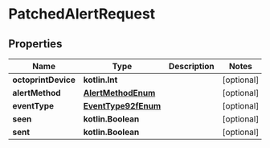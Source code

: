 
# PatchedAlertRequest

## Properties
Name | Type | Description | Notes
------------ | ------------- | ------------- | -------------
**octoprintDevice** | **kotlin.Int** |  |  [optional]
**alertMethod** | [**AlertMethodEnum**](AlertMethodEnum.md) |  |  [optional]
**eventType** | [**EventType92fEnum**](EventType92fEnum.md) |  |  [optional]
**seen** | **kotlin.Boolean** |  |  [optional]
**sent** | **kotlin.Boolean** |  |  [optional]



